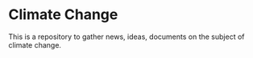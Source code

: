 # Climate Change
This is a repository to gather news, ideas, documents 
on the subject of climate change.
